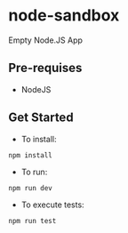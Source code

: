 # node-sandbox
Empty Node.JS App

## Pre-requises

- NodeJS 

## Get Started
- To install:

```
npm install
```

- To run:

```
npm run dev
```

- To execute tests: 

```
npm run test
```
